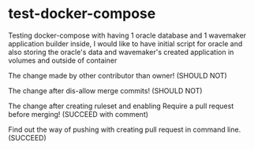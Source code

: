 # test-docker-compose
Testing docker-compose with having 1 oracle database and 1 wavemaker application builder inside, I would like to have initial script for oracle and also storing the oracle's data and wavemaker's created application in volumes and outside of container

The change made by other contributor than owner! (SHOULD NOT)

The change after dis-allow merge commits! (SHOULD NOT)

The change after creating ruleset and enabling Require a pull request before merging! (SUCCEED with comment)

Find out the way of pushing with creating pull request in command line.
 (SUCCEED)
